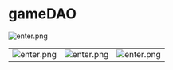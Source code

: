 # gameDAO

![enter.png](https://ipfs.gamedao.co/gateway/Qmcb6WGF2iiw3eUd1RLrEWmFtSxLbdDnH5M7roaoWtdhix)


||||
|-|-|-|
| ![enter.png](https://ipfs.gamedao.co/gateway/Qmcb6WGF2iiw3eUd1RLrEWmFtSxLbdDnH5M7roaoWtdhix) | ![enter.png](https://ipfs.gamedao.co/gateway/Qmcb6WGF2iiw3eUd1RLrEWmFtSxLbdDnH5M7roaoWtdhix) | ![enter.png](https://ipfs.gamedao.co/gateway/Qmcb6WGF2iiw3eUd1RLrEWmFtSxLbdDnH5M7roaoWtdhix) |
